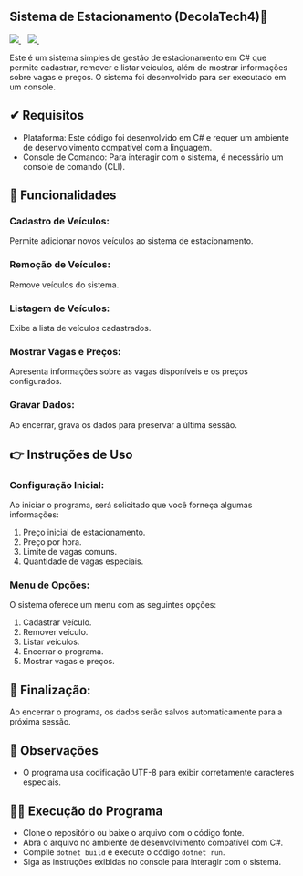 ## Sistema de Estacionamento (DecolaTech4)🚀
<p>
    <a href="https://learn.microsoft.com/en-us/dotnet/csharp/">
        <img src="https://img.shields.io/badge/C%23-239120?style=for-the-badge&logo=c-sharp&logoColor=white" />
    </a>&nbsp;&nbsp;
    <a href="https://learn.microsoft.com/pt-br/dotnet/">
        <img src=" https://img.shields.io/badge/.NET-512BD4?style=for-the-badge&logo=dotnet&logoColor=white" />
    </a>&nbsp;&nbsp;
</p>

Este é um sistema simples de gestão de estacionamento em C# que permite cadastrar, remover e listar veículos, além de mostrar informações sobre vagas e preços. O sistema foi desenvolvido para ser executado em um console.

##  ✔ Requisitos

- Plataforma: Este código foi desenvolvido em C# e requer um ambiente de desenvolvimento compatível com a linguagem.
- Console de Comando: Para interagir com o sistema, é necessário um console de comando (CLI).
## 🔧 Funcionalidades

### Cadastro de Veículos:  
Permite adicionar novos veículos ao sistema de estacionamento.
### Remoção de Veículos:  
Remove veículos do sistema.
### Listagem de Veículos:  
 Exibe a lista de veículos cadastrados.
### Mostrar Vagas e Preços:  
Apresenta informações sobre as vagas disponíveis e os preços configurados.
### Gravar Dados:  
 Ao encerrar, grava os dados para preservar a última sessão.
## 👉 Instruções de Uso
### Configuração Inicial:

Ao iniciar o programa, será solicitado que você forneça algumas informações:
1. Preço inicial de estacionamento.
2. Preço por hora.
3. Limite de vagas comuns.
4. Quantidade de vagas especiais.

### Menu de Opções:
O sistema oferece um menu com as seguintes opções:

1.  Cadastrar veículo.
2.  Remover veículo.
3.  Listar veículos.
4.  Encerrar o programa.
5.  Mostrar vagas e preços.

## 🎈 Finalização:

Ao encerrar o programa, os dados serão salvos automaticamente para a próxima sessão.

## 👀 Observações  
- O programa usa codificação UTF-8 para exibir corretamente caracteres especiais.
## 👩‍💻 Execução do Programa  
- Clone o repositório ou baixe o arquivo com o código fonte.  
- Abra o arquivo no ambiente de desenvolvimento compatível com C#.  
- Compile ```dotnet build``` e execute o código ```dotnet run```.  
- Siga as instruções exibidas no console para interagir com o sistema.